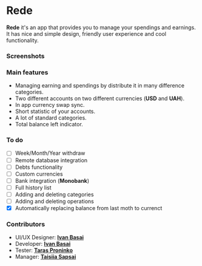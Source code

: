 # Rede

**Rede** it's an app that provides you to manage your spendings and earnings. It has nice and simple design, friendly user experience and cool functionality.

### Screenshots



### Main features

- Managing earning and spendings by distribute it in many difference categories.
- Two different accounts on two different currencies (**USD** and **UAH**).
- In app currency swap sync.
- Short statistic of your accounts.
- A lot of standard categories.
- Total balance left indicator.

### To do

- [ ] Week/Month/Year withdraw
- [ ] Remote database integration
- [ ] Debts functionality
- [ ] Custom currencies
- [ ] Bank integration (**Monobank**)
- [ ] Full history list
- [ ] Adding and deleting categories
- [ ] Adding and deleting operations
- [x] Automatically replacing balance from last moth to currenct

### Contributors

- UI/UX Designer: [**Ivan Basai**](https://www.linkedin.com/in/ivanbasay/)
- Developer: [**Ivan Basai**](https://www.linkedin.com/in/ivanbasay/)
- Tester: [**Taras Proninko**](https://www.linkedin.com/in/tarasproninko/)
- Manager: [**Taisiia Sapsai**](https://www.linkedin.com/in/taisiia-sapsai-494a09219/)
